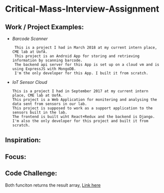 # Critical-Mass-Interview-Assignment

## Work / Project Examples:

- <i>Barcode Scanner</i>
    ```
     This is a project I had in March 2018 at my current intern place, CME lab at UofA. 
     This project is an Android App for storing and retrieving information by scanning barcode.
     The backend api server for this App is set up on a cloud vm and is using ExpressJS with MongoDB.
     I'm the only developer for this App. I built it from scratch.
    ```  
- <i>IoT Sensor Cloud</i>
   ```
   This is a project I had in September 2017 at my current intern place, CME lab at UofA.
   This project is a Web Application for monitering and analysing the data sent from sensors in our lab.
   This project is supposed to work as a support application to the sensors built in the lab.
   The frontend is built wiht React+Redux and the backend is Django.
   I'm also the only developer for this project and built it from scratch. 
   ```

## Inspiration:

## Focus:

## Code Challenge:
Both funciton returns the result array, [Link here](https://codepen.io/aaroncoolliu/pen/pLYvQq)
